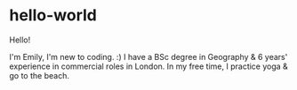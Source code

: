 # hello-world
Hello!

I'm Emily, I'm new to coding. :)
I have a BSc degree in Geography & 6 years' experience in commercial roles in London.
In my free time, I practice yoga & go to the beach.
